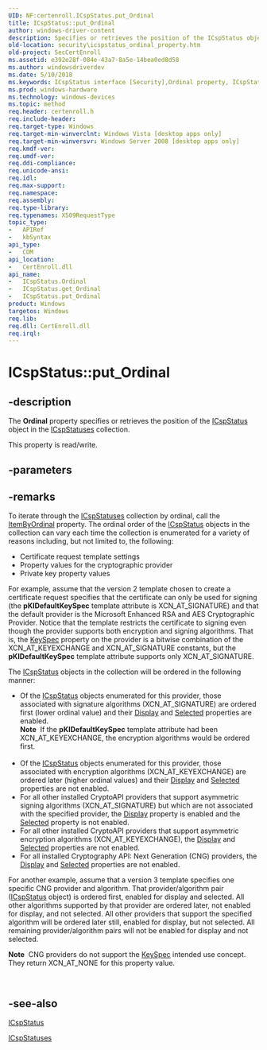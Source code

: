 ```yaml
---
UID: NF:certenroll.ICspStatus.put_Ordinal
title: ICspStatus::put_Ordinal
author: windows-driver-content
description: Specifies or retrieves the position of the ICspStatus object in the ICspStatuses collection.
old-location: security\icspstatus_ordinal_property.htm
old-project: SecCertEnroll
ms.assetid: e392e28f-084e-43a7-8a5e-14bea0ed8d58
ms.author: windowsdriverdev
ms.date: 5/10/2018
ms.keywords: ICspStatus interface [Security],Ordinal property, ICspStatus.Ordinal, ICspStatus.put_Ordinal, ICspStatus::Ordinal, ICspStatus::get_Ordinal, ICspStatus::put_Ordinal, Ordinal property [Security], Ordinal property [Security],ICspStatus interface, certenroll/ICspStatus::Ordinal, certenroll/ICspStatus::get_Ordinal, certenroll/ICspStatus::put_Ordinal, put_Ordinal, security.icspstatus_ordinal_property
ms.prod: windows-hardware
ms.technology: windows-devices
ms.topic: method
req.header: certenroll.h
req.include-header: 
req.target-type: Windows
req.target-min-winverclnt: Windows Vista [desktop apps only]
req.target-min-winversvr: Windows Server 2008 [desktop apps only]
req.kmdf-ver: 
req.umdf-ver: 
req.ddi-compliance: 
req.unicode-ansi: 
req.idl: 
req.max-support: 
req.namespace: 
req.assembly: 
req.type-library: 
req.typenames: X509RequestType
topic_type:
-	APIRef
-	kbSyntax
api_type:
-	COM
api_location:
-	CertEnroll.dll
api_name:
-	ICspStatus.Ordinal
-	ICspStatus.get_Ordinal
-	ICspStatus.put_Ordinal
product: Windows
targetos: Windows
req.lib: 
req.dll: CertEnroll.dll
req.irql: 
---
```


# ICspStatus::put_Ordinal


## -description


The <b>Ordinal</b> property specifies or retrieves the  position of the <a href="https://msdn.microsoft.com/30cc43c8-6ef3-49ad-8cff-9a5b7389ff68">ICspStatus</a> object in the <a href="https://msdn.microsoft.com/73d0f3a7-7afd-42c9-88db-911531c50137">ICspStatuses</a> collection.

This property is read/write.


## -parameters


## -remarks



To iterate through the <a href="https://msdn.microsoft.com/73d0f3a7-7afd-42c9-88db-911531c50137">ICspStatuses</a> collection by ordinal, call the <a href="https://msdn.microsoft.com/94b5f741-eceb-4ef9-8010-5033ce042018">ItemByOrdinal</a> property. The ordinal order of the <a href="https://msdn.microsoft.com/30cc43c8-6ef3-49ad-8cff-9a5b7389ff68">ICspStatus</a> objects in the collection can vary each time the collection is enumerated for a variety of reasons including, but not limited to, the following:<ul>
<li>Certificate request template settings</li>
<li>Property values for the cryptographic provider</li>
<li>Private key property values</li>
</ul>


For example, assume that the version 2 template chosen to create a certificate request specifies that the certificate can only be used for signing (the <b>pKIDefaultKeySpec</b> template attribute is XCN_AT_SIGNATURE) and that the default provider is the Microsoft Enhanced RSA and AES Cryptographic Provider. Notice that the template restricts the certificate to signing even though the provider supports both encryption and signing algorithms. That is, the <a href="https://msdn.microsoft.com/f66f2f5c-7f50-4be6-973e-844d6cb76f61">KeySpec</a> property on the provider is a bitwise combination of the XCN_AT_KEYEXCHANGE and XCN_AT_SIGNATURE constants, but the <b>pKIDefaultKeySpec</b> template attribute supports only XCN_AT_SIGNATURE.

The <a href="https://msdn.microsoft.com/30cc43c8-6ef3-49ad-8cff-9a5b7389ff68">ICspStatus</a> objects in the collection will be ordered in the following manner:<ul>
<li>Of the <a href="https://msdn.microsoft.com/30cc43c8-6ef3-49ad-8cff-9a5b7389ff68">ICspStatus</a> objects enumerated for this provider, those associated with signature algorithms (XCN_AT_SIGNATURE) are ordered first (lower ordinal value) and their <a href="https://msdn.microsoft.com/library/windows/hardware/dn915285">Display</a> and <a href="https://msdn.microsoft.com/library/windows/hardware/hh973228">Selected</a> properties are enabled. <div class="alert"><b>Note</b>  If the  <b>pKIDefaultKeySpec</b> template attribute had been XCN_AT_KEYEXCHANGE, the encryption algorithms would be ordered first.</div>
<div> </div>
</li>
<li>Of the <a href="https://msdn.microsoft.com/30cc43c8-6ef3-49ad-8cff-9a5b7389ff68">ICspStatus</a> objects enumerated for this provider, those associated with encryption algorithms (XCN_AT_KEYEXCHANGE) are ordered later (higher ordinal values) and their <a href="https://msdn.microsoft.com/library/windows/hardware/dn915285">Display</a> and <a href="https://msdn.microsoft.com/library/windows/hardware/hh973228">Selected</a> properties are not enabled.</li>
<li>For all other installed CryptoAPI providers that support asymmetric signing algorithms (XCN_AT_SIGNATURE) but which are not associated with the specified provider, the <a href="https://msdn.microsoft.com/library/windows/hardware/dn915285">Display</a> property is enabled and the <a href="https://msdn.microsoft.com/library/windows/hardware/hh973228">Selected</a> property is not enabled.</li>
<li>For all other installed CryptoAPI providers that support asymmetric encryption algorithms (XCN_AT_KEYEXCHANGE), the <a href="https://msdn.microsoft.com/library/windows/hardware/dn915285">Display</a> and <a href="https://msdn.microsoft.com/library/windows/hardware/hh973228">Selected</a> properties are not enabled.</li>
<li>For all installed Cryptography API: Next Generation (CNG) providers, the <a href="https://msdn.microsoft.com/library/windows/hardware/dn915285">Display</a> and <a href="https://msdn.microsoft.com/library/windows/hardware/hh973228">Selected</a> properties are not enabled.</li>
</ul>


For another example, assume that a version 3 template specifies one specific CNG provider and  algorithm. That provider/algorithm pair (<a href="https://msdn.microsoft.com/30cc43c8-6ef3-49ad-8cff-9a5b7389ff68">ICspStatus</a> object) is ordered first, enabled for display and selected. All other algorithms supported by that provider are ordered later, not enabled for display, and not selected. All other providers that support the specified algorithm will be ordered later still, enabled for display, but not selected. All remaining provider/algorithm pairs will not be enabled for display and not selected.<div class="alert"><b>Note</b>  CNG providers do not support the <a href="https://msdn.microsoft.com/f66f2f5c-7f50-4be6-973e-844d6cb76f61">KeySpec</a> intended use concept. They return XCN_AT_NONE for this property value.</div>
<div> </div>





## -see-also




<a href="https://msdn.microsoft.com/30cc43c8-6ef3-49ad-8cff-9a5b7389ff68">ICspStatus</a>



<a href="https://msdn.microsoft.com/73d0f3a7-7afd-42c9-88db-911531c50137">ICspStatuses</a>
 

 

